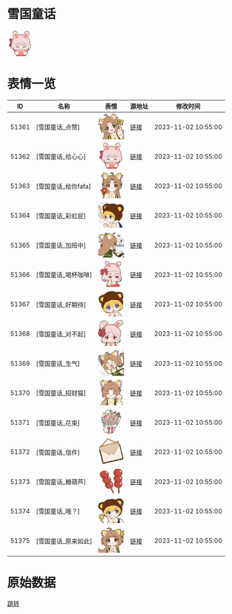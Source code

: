 # 雪国童话

<img src="./cover.png" height="60" alt="cover" />

# 表情一览

|ID|名称|表情|源地址|修改时间|
|----|----|----|----|----|
|51361|[雪国童话_点赞]|<img src="./pic/051361_%5B雪国童话_点赞%5D.png" height="60" alt="点赞"/>|[链接](https://i0.hdslb.com/bfs/garb/c393ea655e57732277058d9d96546d2c17f24516.png)|2023-11-02 10:55:00|
|51362|[雪国童话_给心心]|<img src="./pic/051362_%5B雪国童话_给心心%5D.png" height="60" alt="给心心"/>|[链接](https://i0.hdslb.com/bfs/garb/1c60a21f7413df812424c889908de7da19c2cb99.png)|2023-11-02 10:55:00|
|51363|[雪国童话_给你fafa]|<img src="./pic/051363_%5B雪国童话_给你fafa%5D.png" height="60" alt="给你fafa"/>|[链接](https://i0.hdslb.com/bfs/garb/e28d53601d4068910a7a965d6cae0cd510f42693.png)|2023-11-02 10:55:00|
|51364|[雪国童话_彩虹屁]|<img src="./pic/051364_%5B雪国童话_彩虹屁%5D.png" height="60" alt="彩虹屁"/>|[链接](https://i0.hdslb.com/bfs/garb/50993ad1696ec5486e563882cc77ee41e32e58a1.png)|2023-11-02 10:55:00|
|51365|[雪国童话_加班中]|<img src="./pic/051365_%5B雪国童话_加班中%5D.png" height="60" alt="加班中"/>|[链接](https://i0.hdslb.com/bfs/garb/c53421c18c81c4302da4aa83f61c54f01d16abdd.png)|2023-11-02 10:55:00|
|51366|[雪国童话_喝杯咖啡]|<img src="./pic/051366_%5B雪国童话_喝杯咖啡%5D.png" height="60" alt="喝杯咖啡"/>|[链接](https://i0.hdslb.com/bfs/garb/7631082da7f2e3fe77b40b4a01cb82471972050b.png)|2023-11-02 10:55:00|
|51367|[雪国童话_好期待]|<img src="./pic/051367_%5B雪国童话_好期待%5D.png" height="60" alt="好期待"/>|[链接](https://i0.hdslb.com/bfs/garb/cf5001d606e6149d48eb575ba932ddea14cdbcf1.png)|2023-11-02 10:55:00|
|51368|[雪国童话_对不起]|<img src="./pic/051368_%5B雪国童话_对不起%5D.png" height="60" alt="对不起"/>|[链接](https://i0.hdslb.com/bfs/garb/b7f455d7b4ea0af1797c2db59b1e663af0df995a.png)|2023-11-02 10:55:00|
|51369|[雪国童话_生气]|<img src="./pic/051369_%5B雪国童话_生气%5D.png" height="60" alt="生气"/>|[链接](https://i0.hdslb.com/bfs/garb/cbd6634d057edcaf13031750b6516cc27581d785.png)|2023-11-02 10:55:00|
|51370|[雪国童话_招财猫]|<img src="./pic/051370_%5B雪国童话_招财猫%5D.png" height="60" alt="招财猫"/>|[链接](https://i0.hdslb.com/bfs/garb/e48a4f93f1afefa23127a40e892d612d6113cbdb.png)|2023-11-02 10:55:00|
|51371|[雪国童话_花束]|<img src="./pic/051371_%5B雪国童话_花束%5D.png" height="60" alt="花束"/>|[链接](https://i0.hdslb.com/bfs/garb/ac55983ec8428d26bea13c39f49b02e8032be901.png)|2023-11-02 10:55:00|
|51372|[雪国童话_信件]|<img src="./pic/051372_%5B雪国童话_信件%5D.png" height="60" alt="信件"/>|[链接](https://i0.hdslb.com/bfs/garb/4b4a54785213170f6138d906d485478df075e822.png)|2023-11-02 10:55:00|
|51373|[雪国童话_糖葫芦]|<img src="./pic/051373_%5B雪国童话_糖葫芦%5D.png" height="60" alt="糖葫芦"/>|[链接](https://i0.hdslb.com/bfs/garb/e07d56d37cff41fcfa8a6d1c28e8b00eda562c1d.png)|2023-11-02 10:55:00|
|51374|[雪国童话_哦？]|<img src="./pic/051374_%5B雪国童话_哦？%5D.png" height="60" alt="哦？"/>|[链接](https://i0.hdslb.com/bfs/garb/1f3953dc696aac01593ae1d7ffccb6b1911482b8.png)|2023-11-02 10:55:00|
|51375|[雪国童话_原来如此]|<img src="./pic/051375_%5B雪国童话_原来如此%5D.png" height="60" alt="原来如此"/>|[链接](https://i0.hdslb.com/bfs/garb/f9b37974607cbac10f8a82bd9ed79e7ca5bd0d9d.png)|2023-11-02 10:55:00|

# 原始数据

[跳转](./raw.json)

